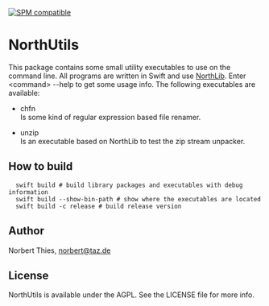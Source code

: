 [![SPM compatible](https://img.shields.io/badge/SPM-compatible-4BC51D.svg?style=flat)](https://github.com/apple/swift-package-manager)

# NorthUtils

This package contains some small utility executables to use on the command line.
All programs are written in Swift and use 
[NorthLib](https://github.com/nthies/NorthLib). Enter &lt;command&gt; --help to 
get some usage info.
The following executables are available:

- chfn<br/>
  Is some kind of regular expression based file renamer.
  
- unzip<br/>
  Is an executable based on NorthLib to test the zip stream unpacker.
 
## How to build

````
  swift build # build library packages and executables with debug information
  swift build --show-bin-path # show where the executables are located
  swift build -c release # build release version
````

## Author

Norbert Thies, norbert@taz.de

## License

NorthUtils is available under the AGPL. See the LICENSE file for more info.
